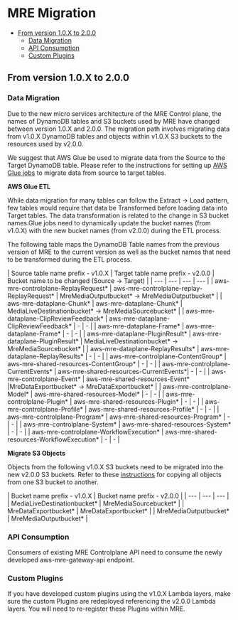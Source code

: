 # MRE Migration

- [From version 1.0.X to 2.0.0](#from-version-1.0.X-to-2.0.0)
  - [Data Migration](#data-migration)
  - [API Consumption](#controlplane-api-consumption)
  - [Custom Plugins](#custom-plugins)

## From version 1.0.X to 2.0.0

### Data Migration

Due to the new micro services architecture of the MRE Control plane, the names of DynamoDB tables and S3 buckets used by MRE have changed between version 1.0.X and 2.0.0. The migration path involves migrating data from v1.0.X DynamoDB tables and objects within v1.0.X S3 buckets to the resources used by v2.0.0.

We suggest that AWS Glue be used to migrate data from the Source to the Target DynamoDB table. Please refer to the instructions for setting up [AWS Glue jobs](https://docs.aws.amazon.com/prescriptive-guidance/latest/dynamodb-full-table-copy-options/aws-glue.html) to migrate data from source to target tables.

**AWS Glue ETL**

While data migration for many tables can follow the Extract -> Load pattern, few tables would require that data be Transformed before loading data into Target tables. The data transformation is related to the change in S3 bucket names.Glue jobs need to dynamically update the bucket names (from v1.0.X) with the new bucket names (from v2.0.0) during the ETL process.

The following table maps the DynamoDB Table names from the previous version of MRE to the current version as well as the bucket names that need to be transformed during the ETL process.

| Source table name prefix - v1.0.X | Target table name prefix - v2.0.0 | Bucket name to be changed (Source -> Target) |
| --- | --- | --- | --- |
| aws-mre-controlplane-ReplayRequest* | aws-mre-controlplane-replay-ReplayRequest* | MreMediaOutputbucket* -> MreMediaOutputbucket* |
| aws-mre-dataplane-Chunk* | aws-mre-dataplane-Chunk* | MediaLiveDestinationbucket* -> MreMediaSourcebucket* |
| aws-mre-dataplane-ClipReviewFeedback* | aws-mre-dataplane-ClipReviewFeedback* | - | - |
| aws-mre-dataplane-Frame* | aws-mre-dataplane-Frame* | - | - |
| aws-mre-dataplane-PluginResult* | aws-mre-dataplane-PluginResult* | MediaLiveDestinationbucket* -> MreMediaSourcebucket* |
| aws-mre-dataplane-ReplayResults* | aws-mre-dataplane-ReplayResults* | - | - |
| aws-mre-controlplane-ContentGroup* | aws-mre-shared-resources-ContentGroup* | - | - |
| aws-mre-controlplane-CurrentEvents* | aws-mre-shared-resources-CurrentEvents*| - | - |
| aws-mre-controlplane-Event* | aws-mre-shared-resources-Event* |MreDataExportbucket* -> MreDataExportbucket* |
| aws-mre-controlplane-Model* | aws-mre-shared-resources-Model* | - | - |
| aws-mre-controlplane-Plugin* | aws-mre-shared-resources-Plugin* | - | - |
| aws-mre-controlplane-Profile* | aws-mre-shared-resources-Profile* | - | - |
| aws-mre-controlplane-Program* | aws-mre-shared-resources-Program* | - | - |
| aws-mre-controlplane-System* | aws-mre-shared-resources-System* | - | - |
| aws-mre-controlplane-WorkflowExecution* | aws-mre-shared-resources-WorkflowExecution* | - | - |


**Migrate S3 Objects**

Objects from the following v1.0.X S3 buckets need to be migrated into the new v2.0.0 S3 buckets. Refer to these [instructions](https://aws.amazon.com/premiumsupport/knowledge-center/move-objects-s3-bucket/) for copying all objects from one S3 bucket to another.


| Bucket name prefix - v1.0.X | Bucket name prefix - v2.0.0 |
| --- | --- | --- |
| MediaLiveDestinationbucket* | MreMediaSourcebucket* |
| MreDataExportbucket* | MreDataExportbucket* |
| MreMediaOutputbucket* | MreMediaOutputbucket* |

### API Consumption

Consumers of existing MRE Controlplane API need to consume the newly developed aws-mre-gateway-api endpoint.

### Custom Plugins

If you have developed custom plugins using the v1.0.X Lambda layers, make sure the custom Plugins are redeployed referencing the v2.0.0 Lambda layers. You will need to re-register these Plugins within MRE.

